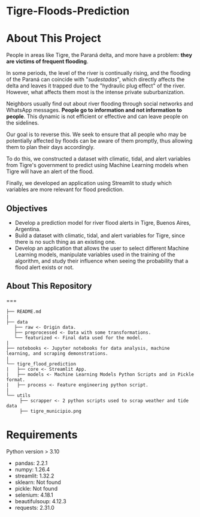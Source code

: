 # Tigre-Floods-Prediction

About This Project
==
People in areas like Tigre, the Paraná delta, and more have a problem: **they are victims of frequent flooding**. 

In some periods, the level of the river is continually rising, and the flooding of the Paraná can coincide with "*sudestadas*", which directly affects the delta and leaves it trapped due to the "hydraulic plug effect" of the river. However, what affects them most is the intense private suburbanization. 

Neighbors usually find out about river flooding through social networks and WhatsApp messages. **People go to information and not information to people**. This dynamic is not efficient or effective and can leave people on the sidelines. 

Our goal is to reverse this. We seek to ensure that all people who may be potentially affected by floods can be aware of them promptly, thus allowing them to plan their days accordingly.

To do this, we constructed a dataset with climatic, tidal, and alert variables from Tigre's government to predict using Machine Learning models when Tigre will have an alert of the flood. 

Finally, we developed an application using Streamlit to study which variables are more relevant for flood prediction.

## Objectives

- Develop a prediction model for river flood alerts in Tigre, Buenos Aires, Argentina.
- Build a dataset with climatic, tidal, and alert variables for Tigre, since there is no such thing as an existing one.
- Develop an application that allows the user to select different Machine Learning models, manipulate variables used in the training of the algorithm, and study their influence when seeing the probability that a flood alert exists or not.

## About This Repository
===

```
├── README.md
|
├── data
   ├── raw <- Origin data.
   ├── preprocessed <- Data with some transformations.
   └── featurized <- Final data used for the model.
|
├── notebooks <- Jupyter notebooks for data analysis, machine learning, and scraping demonstrations.
|
└── tigre_flood_prediction
|   ├── core <- Streamlit App.
|   ├── models <- Machine Learning Models Python Scripts and in Pickle format.
|   ├── process <- Feature engineering python script.
|
└── utils
     ├── scrapper <- 2 python scripts used to scrap weather and tide data
     ├── tigre_municipio.png
```

Requirements 
===

Python version > 3.10

- pandas: 2.2.1
- numpy: 1.26.4
- streamlit: 1.32.2
- sklearn: Not found
- pickle: Not found
- selenium: 4.18.1
- beautifulsoup: 4.12.3
- requests: 2.31.0
